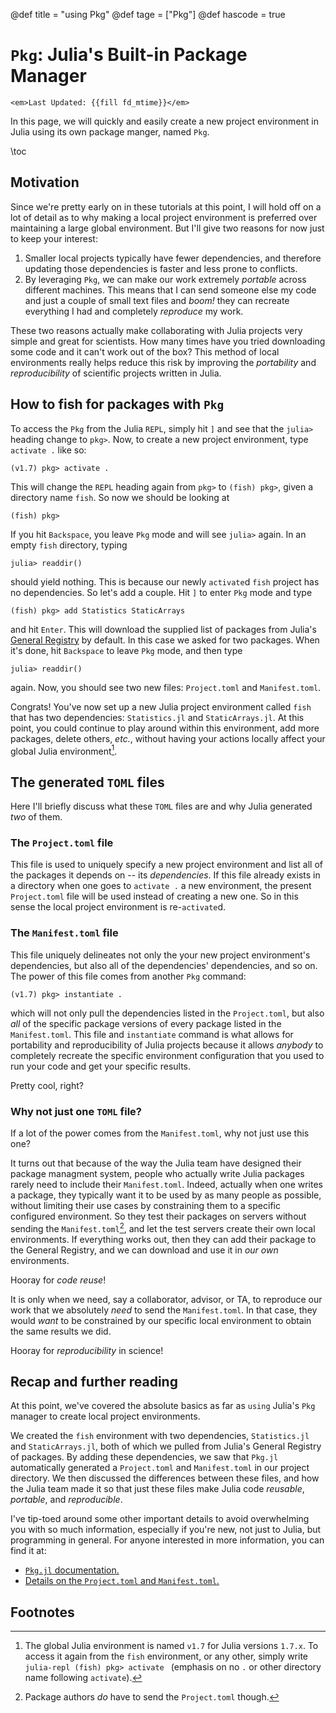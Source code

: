 @def title = "using Pkg"
@def tage = ["Pkg"]
@def hascode = true

# `Pkg`: Julia's Built-in Package Manager

~~~
<em>Last Updated: {{fill fd_mtime}}</em>
~~~

In this page, we will quickly and easily create a new project environment in Julia using its own package manger, named `Pkg`.

\toc

## Motivation

Since we're pretty early on in these tutorials at this point, I will hold off on a lot of detail as to why making a local project environment is preferred over maintaining a large global environment. But I'll give two reasons for now just to keep your interest:

1. Smaller local projects typically have fewer dependencies, and therefore updating those dependencies is faster and less prone to conflicts.
1. By leveraging `Pkg`, we can make our work extremely _portable_ across different machines. This means that I can send someone else my code and just a couple of small text files and _boom!_ they can recreate everything I had and completely _reproduce_ my work.

These two reasons actually make collaborating with Julia projects very simple and great for scientists. How many times have you tried downloading some code and it can't work out of the box? This method of local environments really helps reduce this risk by improving the _portability_ and _reproducibility_ of scientific projects written in Julia.

## How to fish for packages with `Pkg`

To access the `Pkg` from the Julia `REPL`, simply hit `]` and see that the `julia>` heading change to `pkg>`. Now, to create a new project environment, type `activate .` like so:

```julia-repl
(v1.7) pkg> activate .
```

This will change the `REPL` heading again from `pkg>` to `(fish) pkg>`, given a directory name `fish`. So now we should be looking at 

```julia-repl
(fish) pkg> 
```

If you hit `Backspace`, you leave `Pkg` mode and will see `julia>` again. In an empty `fish` directory, typing 

```julia-repl
julia> readdir()
```

should yield nothing. This is because our newly `activate`d `fish` project has no dependencies. So let's add a couple. Hit `]` to enter `Pkg` mode and type

```julia-repl
(fish) pkg> add Statistics StaticArrays
```

and hit `Enter`. This will download the supplied list of packages from Julia's [General Registry](https://github.com/JuliaRegistries/General) by default. In this case we asked for two packages. When it's done, hit `Backspace` to leave `Pkg` mode, and then type 

```julia-repl
julia> readdir()
```

again. Now, you should see two new files: `Project.toml` and `Manifest.toml`.

Congrats! You've now set up a new Julia project environment called `fish` that has two dependencies: `Statistics.jl` and `StaticArrays.jl`. At this point, you could continue to play around within this environment, add more packages, delete others, _etc._, without having your actions locally affect your global Julia environment[^1].

## The generated `TOML` files

Here I'll briefly discuss what these `TOML` files are and why Julia generated _two_ of them.

### The `Project.toml` file

This file is used to uniquely specify a new project environment and list all of the packages it depends on -- its _dependencies_. If this file already exists in a directory when one goes to `activate .` a new environment, the present `Project.toml` file will be used instead of creating a new one. So in this sense the local project environment is re-`activate`d.

### The `Manifest.toml` file

This file uniquely delineates not only the your new project environment's dependencies, but also all of the dependencies' dependencies, and so on. The power of this file comes from another `Pkg` command:

```julia-repl
(v1.7) pkg> instantiate .
```

which will not only pull the dependencies listed in the `Project.toml`, but also _all_ of the specific package versions of every package listed in the `Manifest.toml`. This file and `instantiate` command is what allows for portability and reproducibility of Julia projects because it allows _anybody_ to completely recreate the specific environment configuration that you used to run your code and get your specific results. 

Pretty cool, right?

### Why not just one `TOML` file?

If a lot of the power comes from the `Manifest.toml`, why not just use this one?

It turns out that because of the way the Julia team have designed their package managment system, people who actually write Julia packages rarely need to include their `Manifest.toml`. Indeed, actually when one writes a package, they typically want it to be used by as many people as possible, without limiting their use cases by constraining them to a specific configured environment. So they test their packages on servers without sending the `Manifest.toml`[^2], and let the test servers create their own local environments. If everything works out, then they can add their package to the General Registry, and we can download and use it in _our own_ environments.

Hooray for _code reuse_!

It is only when we need, say a collaborator, advisor, or TA, to reproduce our work that we absolutely _need_ to send the `Manifest.toml`. In that case, they would _want_ to be constrained by our specific local environment to obtain the same results we did.

Hooray for _reproducibility_ in science!

## Recap and further reading

At this point, we've covered the absolute basics as far as `using` Julia's `Pkg` manager to create local project environments. 

We created the `fish` environment with two dependencies, `Statistics.jl` and `StaticArrays.jl`, both of which we pulled from Julia's General Registry of packages. By adding these dependencies, we saw that `Pkg.jl` automatically generated a `Project.toml` and `Manifest.toml` in our project directory. We then discussed the differences between these files, and how the Julia team made it so that just these files make Julia code _reusable_, _portable_, and _reproducible_.

I've tip-toed around some other important details to avoid overwhelming you with so much information, especially if you're new, not just to Julia, but programming in general. For anyone interested in more information, you can find it at:

- [`Pkg.jl` documentation.](https://pkgdocs.julialang.org/v1/)
- [Details on the `Project.toml` and `Manifest.toml`.](https://pkgdocs.julialang.org/v1/toml-files/)

## Footnotes

[^1]: The global Julia environment is named `v1.7` for Julia versions `1.7.x`. To access it again from the `fish` environment, or any other, simply write ```julia-repl
(fish) pkg> activate
``` (emphasis on no `.` or other directory name following `activate`).

[^2]: Package authors _do_ have to send the `Project.toml` though.